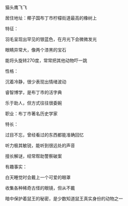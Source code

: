 猫头鹰飞飞

居住地址：椰子国布丁市柠檬街道最高的橡树上


特征：

羽毛呈现出罕见的银蓝色，在月光下会微微发光

眼睛异常大，像两个漆黑的宝石

能将头旋转270度，常常把其他动物吓一跳


性格：

沉着冷静，很少表现出情绪波动

睿智博学，是布丁市的活字典

乐于助人，但方式往往很委婉


职业：布丁市著名历史学家


特长：

过目不忘，曾经看过的东西都能准确回忆

听力极其敏锐，能听到很远处的声音

擅长解谜，经常帮助警察破案


有趣事实：

白天睡觉时会戴上一个可爱的眼罩

收集各种稀奇古怪的眼镜，但从不戴

暗中保护着鼠王的秘密，是少数知道鼠王真实身份的动物之一
